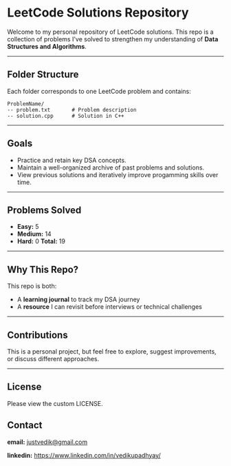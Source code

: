 # LeetCode Solutions Repository

Welcome to my personal repository of LeetCode solutions.
This repo is a collection of problems I've solved to strengthen my understanding of **Data Structures and Algorithms**.

---

## Folder Structure

Each folder corresponds to one LeetCode problem and contains:

```plaintext
ProblemName/
-- problem.txt       # Problem description
-- solution.cpp      # Solution in C++
```

---

## Goals

- Practice and retain key DSA concepts.
- Maintain a well-organized archive of past problems and solutions.
- View previous solutions and iteratively improve progamming skills over time.

---

## Problems Solved

- **Easy:** 5
- **Medium:** 14
- **Hard:** 0
**Total:** 19

---

## Why This Repo?

This repo is both:
- A **learning journal** to track my DSA journey
- A **resource** I can revisit before interviews or technical challenges

---

## Contributions

This is a personal project, but feel free to explore, suggest improvements, or discuss different approaches.

---

## License

Please view the custom LICENSE.

## Contact

**email:** justvedik@gmail.com

**linkedin:** https://www.linkedin.com/in/vedikupadhyay/
